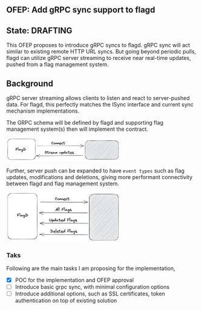 ## OFEP: Add gRPC sync support to flagd

## State: DRAFTING

This OFEP proposes to introduce gRPC syncs to flagd. gRPC sync will act similar to existing remote HTTP URL syncs. But
going beyond periodic pulls, flagd can utilize gRPC server streaming to receive near real-time updates, pushed from a
flag management system.

## Background

gRPC server streaming allows clients to listen and react to server-pushed data. For flagd, this perfectly matches the
ISync interface and current sync mechanism implementations.

The GRPC schema will be defined by flagd and supporting flag management system(s) then will implement the contract.

<img src="images/ofep-fd-grpc-1.png" width="300">

Further, server push can be expanded to have `event types` such as flag updates, modifications and deletions, giving more
performant connectivity between flagd and flag management system.

<img src="images/ofep-fd-grpc-2.png" width="300">

### Taks

Following are the main tasks I am proposing for the implementation,

- [x] POC for the implementation and OFEP approval
- [ ] Introduce basic grpc sync, with minimal configuration options
- [ ] Introduce additional options, such as SSL certificates, token authentication on top of existing solution
